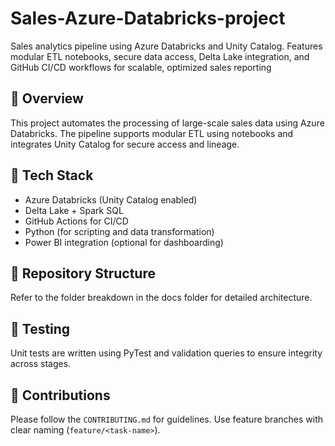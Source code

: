 # Sales-Azure-Databricks-project
Sales analytics pipeline using Azure Databricks and Unity Catalog. Features modular ETL notebooks, secure data access, Delta Lake integration, and GitHub CI/CD workflows for scalable, optimized sales reporting



## 🚀 Overview
This project automates the processing of large-scale sales data using Azure Databricks. The pipeline supports modular ETL using notebooks and integrates Unity Catalog for secure access and lineage.

## 🔧 Tech Stack
- Azure Databricks (Unity Catalog enabled)
- Delta Lake + Spark SQL
- GitHub Actions for CI/CD
- Python (for scripting and data transformation)
- Power BI integration (optional for dashboarding)

## 📂 Repository Structure
Refer to the folder breakdown in the docs folder for detailed architecture.

## 🧪 Testing
Unit tests are written using PyTest and validation queries to ensure integrity across stages.

## 🤝 Contributions
Please follow the `CONTRIBUTING.md` for guidelines. Use feature branches with clear naming (`feature/<task-name>`).

